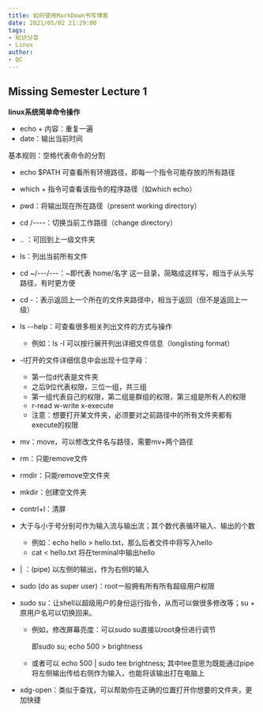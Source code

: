 ```yaml
---
title: 如何使用MarkDown书写博客
date: 2021/05/02 21:29:00
tags:
- 知识分享
- Linux
author:
- QC
---
```




## Missing Semester Lecture 1

**linux系统简单命令操作**

* echo + 内容：重复一遍
* date：输出当前时间

基本规则：空格代表命令的分割

* echo $PATH 可查看所有环境路径，即每一个指令可能存放的所有路径
* which + 指令可查看该指令的程序路径（如which echo）
* pwd：将输出现在所在路径（present working directory）
* cd /----：切换当前工作路径（change directory）
* .. ：可回到上一级文件夹
* ls：列出当前所有文件
* cd ~/---/---：~即代表 home/名字 这一目录，简略成这样写，相当于从头写路径，有时更方便
* cd -：表示返回上一个所在的文件夹路径中，相当于返回（但不是返回上一级）
* ls --help：可查看很多相关列出文件的方式与操作
  * 例如：ls -l 可以按行展开列出详细文件信息（longlisting format）

* -l打开的文件详细信息中会出现十位字母：
  * 第一位d代表是文件夹
  * 之后9位代表权限，三位一组，共三组
  * 第一组代表自己的权限，第二组是群组的权限，第三组是所有人的权限
  * r-read w-write x-execute
  * 注意：想要打开某文件夹，必须要对之前路径中的所有文件夹都有execute的权限
* mv：move，可以修改文件名与路径，需要mv+两个路径
* rm：只能remove文件
* rmdir：只能remove空文件夹
* mkdir：创建空文件夹
* contrl+l：清屏
* 大于与小于号分别可作为输入流与输出流；其个数代表循环输入、输出的个数
  * 例如：echo hello > hello.txt，那么后者文件中将写入hello
  * cat < hello.txt 将在terminal中输出hello

* | ：(pipe) 以左侧的输出，作为右侧的输入

* sudo (do as super user)：root一般拥有所有所有超级用户权限

* sudo su：让shell以超级用户的身份运行指令，从而可以做很多修改等；su + 原用户名可以切换回来。

  * 例如，修改屏幕亮度：可以sudo su直接以root身份进行调节

    即sudo su; echo 500 > brightness

  * 或者可以 echo 500 |  sudo tee brightness; 其中tee意思为既能通过pipe将左侧输出传给右侧作为输入，也能将该输出打在电脑上

* xdg-open：类似于查找，可以帮助你在正确的位置打开你想要的文件夹，更加快捷